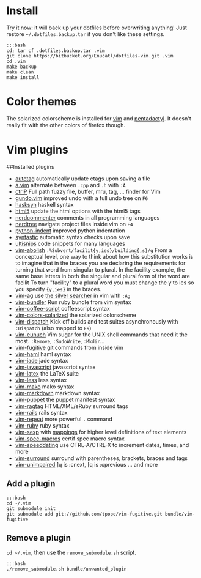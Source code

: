 # Install

Try it now: it will back up your dotfiles before overwriting anything!
Just restore `~/.dotfiles.backup.tar` if you don't like these settings.

    :::bash
    cd; tar cf .dotfiles.backup.tar .vim
    git clone https://bitbucket.org/Enucatl/dotfiles-vim.git .vim
    cd .vim
    make backup  
    make clean
    make install


# Color themes

The solarized colorscheme is installed for
[vim](https://github.com/altercation/vim-colors-solarized) and
[pentadactyl](https://github.com/claytron/pentadactyl-solarized). It doesn't
really fit with the other colors of firefox though.


# Vim plugins
##Installed plugins

- [autotag](https://github.com/vim-scripts/AutoTag) automatically update ctags upon saving a file
- [a.vim](https://github.com/vim-scripts/a.vim) alternate between `.cpp` and `.h` with `:A`
- [ctrlP](http://kien.github.io/ctrlp.vim/) Full path fuzzy file, buffer, mru, tag, ... finder for Vim
- [gundo.vim](https://github.com/sjl/gundo.vim) improved undo with a full undo tree on `F6`
- [hasksyn](https://github.com/travitch/hasksyn) haskell syntax
- [html5](https://github.com/othree/) update the html options with the html5 tags
- [nerdcommenter](https://github.com/scrooloose/nerdcommenter) comments in all programming languages
- [nerdtree](https://github.com/scrooloose/nerdtree) navigate project files inside vim on `F4`
- [python-indent](https://github.com/gotgenes/vim-yapif) improved python indentation
- [syntastic](https://github.com/scrooloose/syntastic) automatic syntax checks upon save
- [ultisnips](git://github.com/Enucatl/ultisnips) code snippets for many languages
- [vim-abolish](https://github.com/tpope/vim-abolish) `:%Subvert/facilit{y,ies}/building{,s}/g`
From a conceptual level, one way to think about how this substitution works
is to imagine that in the braces you are declaring the requirements for
turning that word from singular to plural. In the facility example, the same
base letters in both the singular and plural form of the word are facilit To
turn "facility" to a plural word you must change the y to ies so you specify
`{y,ies}` in the braces.
- [vim-ag](https://github.com/rking/ag.vim) use [the silver searcher](https://github.com/ggreer/the_silver_searcher) in vim with `:Ag`
- [vim-bundler](https://github.com/tpope/vim-bundler) Run ruby bundle from vim syntax
- [vim-coffee-script](https://github.com/kchmck/vim-coffee-script) coffeescript syntax
- [vim-colors-solarized](https://github.com/altercation/vim-colors-solarized) the solarized colorscheme
- [vim-dispatch](https://github.com/tpope/vim-dispatch) Kick off builds and
    test suites asynchronously with `:Dispatch` (also mapped to `F9`)
- [vim-eunuch](https://github.com/tpope/vim-eunuch) Vim sugar for the UNIX
    shell commands that need it the most. `:Remove`, `:SudoWrite`,
    `:Mkdir`...
- [vim-fugitive](https://github.com/tpope/vim-fugitive) git commands from inside vim
- [vim-haml](https://github.com/tpope/vim-haml) haml syntax
- [vim-jade](https://github.com/digitaltoad/vim-jade) jade syntax
- [vim-javascript](https://github.com/pangloss/vim-javascript.git) javascript syntax
- [vim-latex](https://github.com/Enucatl/vim-latex) the LaTeX suite
- [vim-less](https://github.com/groenewege/vim-less) less syntax
- [vim-mako](https://github.com/sophacles/vim-bundle-mako) mako syntax
- [vim-markdown](http://plasticboy.com/markdown-vim-mode/) markdown syntax
- [vim-puppet](https://github.com/rodjek/vim-puppet) the puppet manifest syntax
- [vim-ragtag](https://github.com/tpope/vim-ragtag) HTML/XML/eRuby surround tags
- [vim-rails](https://github.com/tpope/vim-rails) rails syntax
- [vim-repeat](https://github.com/tpope/vim-repeat) more powerful `.` command
- [vim-ruby](https://github.com/vim-ruby) ruby syntax
- [vim-sexp](https://github.com/guns/vim-sexp) with [mappings](https://github.com/tpope/vim-sexp-mappings-for-regular-people) for higher level definitions of text elements
- [vim-spec-macros](https://bitbucket.org/Enucatl/vim-spec-macros) certif spec macro syntax
- [vim-speeddating](https://github.com/tpope/vim-speeddating) use CTRL-A/CTRL-X to increment dates, times, and more
- [vim-surround](https://github.com/tpope/vim-surround) surround with parentheses, brackets, braces and tags
- [vim-unimpaired](https://github.com/tpope/vim-unimpaired) ]q is :cnext, [q is :cprevious ... and more

## Add a plugin

    :::bash
    cd ~/.vim
    git submodule init
    git submodule add git://github.com/tpope/vim-fugitive.git bundle/vim-fugitive


## Remove a plugin
`cd ~/.vim`, then use the `remove_submodule.sh` script.

    :::bash
    ./remove_submodule.sh bundle/unwanted_plugin
